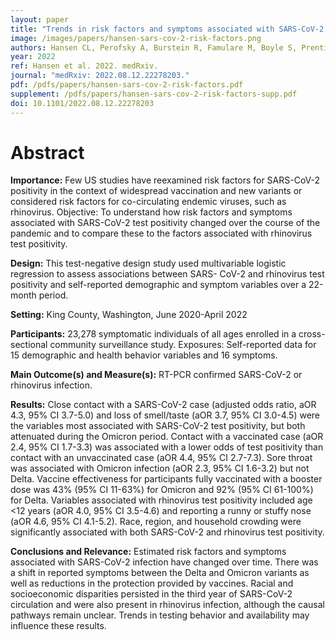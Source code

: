 ```yaml
---
layout: paper
title: "Trends in risk factors and symptoms associated with SARS-CoV-2 and Rhinovirus test positivity in King County, Washington: A Test-Negative Design Study of the Greater Seattle Coronavirus Assessment Network"
image: /images/papers/hansen-sars-cov-2-risk-factors.png
authors: Hansen CL, Perofsky A, Burstein R, Famulare M, Boyle S, Prentice R, Marshall C, McCormick BJ-J, Reinhart D, Capodanno B, Truong M, Schwabe-Fry K, Kuchta K, Pfau B, Acker Z, Lee J, Sibley TR, McDermot E, Rodriguez-Salas L, Stone J, Gamboa L, Han PD, Duchin JS, Waghmare A, Englund JA, Shendure J, Bedford T, Chu HY, Starita LM, Viboud C.
year: 2022
ref: Hansen et al. 2022. medRxiv.
journal: "medRxiv: 2022.08.12.22278203."
pdf: /pdfs/papers/hansen-sars-cov-2-risk-factors.pdf
supplement: /pdfs/papers/hansen-sars-cov-2-risk-factors-supp.pdf
doi: 10.1101/2022.08.12.22278203
---
```


# Abstract

**Importance:** Few US studies have reexamined risk factors for SARS-CoV-2 positivity in the context of widespread vaccination and new variants or considered risk factors for co-circulating endemic viruses, such as rhinovirus. Objective: To understand how risk factors and symptoms associated with SARS-CoV-2 test positivity changed over the course of the pandemic and to compare these to the factors associated with rhinovirus test positivity.

**Design:** This test-negative design study used multivariable logistic regression to assess associations between SARS- CoV-2 and rhinovirus test positivity and self-reported demographic and symptom variables over a 22-month period.

**Setting:** King County, Washington, June 2020-April 2022

**Participants:** 23,278 symptomatic individuals of all ages enrolled in a cross-sectional community surveillance study. Exposures: Self-reported data for 15 demographic and health behavior variables and 16 symptoms.

**Main Outcome(s) and Measure(s):** RT-PCR confirmed SARS-CoV-2 or rhinovirus infection.

**Results:** Close contact with a SARS-CoV-2 case (adjusted odds ratio, aOR 4.3, 95% CI 3.7-5.0) and loss of smell/taste (aOR 3.7, 95% CI 3.0-4.5) were the variables most associated with SARS-CoV-2 test positivity, but both attenuated during the Omicron period. Contact with a vaccinated case (aOR 2.4, 95% CI 1.7-3.3) was associated with a lower odds of test positivity than contact with an unvaccinated case (aOR 4.4, 95% CI 2.7-7.3). Sore throat was associated with Omicron infection (aOR 2.3, 95% CI 1.6-3.2) but not Delta. Vaccine effectiveness for participants fully vaccinated with a booster dose was 43% (95% CI 11-63%) for Omicron and 92% (95% CI 61-100%) for Delta. Variables associated with rhinovirus test positivity included age <12 years (aOR 4.0, 95% CI 3.5-4.6) and reporting a runny or stuffy nose (aOR 4.6, 95% CI 4.1-5.2). Race, region, and household crowding were significantly associated with both SARS-CoV-2 and rhinovirus test positivity.

**Conclusions and Relevance:** Estimated risk factors and symptoms associated with SARS-CoV-2 infection have changed over time. There was a shift in reported symptoms between the Delta and Omicron variants as well as reductions in the protection provided by vaccines. Racial and socioeconomic disparities persisted in the third year of SARS-CoV-2 circulation and were also present in rhinovirus infection, although the causal pathways remain unclear. Trends in testing behavior and availability may influence these results.

